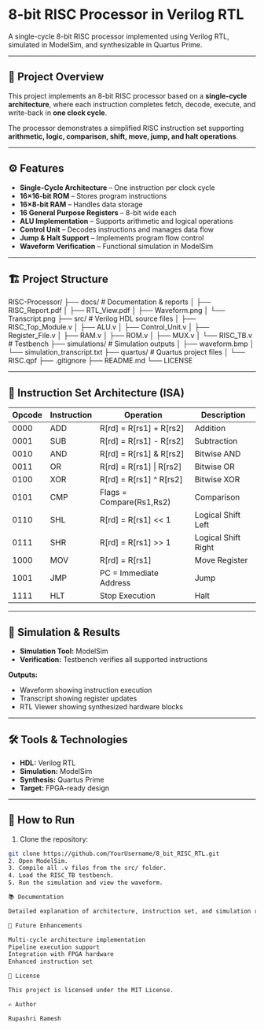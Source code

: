 # 8-bit RISC Processor in Verilog RTL

A single-cycle 8-bit RISC processor implemented using Verilog RTL, simulated in ModelSim, and synthesizable in Quartus Prime.

---

## 📌 Project Overview

This project implements an 8-bit RISC processor based on a **single-cycle architecture**, where each instruction completes fetch, decode, execute, and write-back in **one clock cycle**.

The processor demonstrates a simplified RISC instruction set supporting **arithmetic, logic, comparison, shift, move, jump, and halt operations**.

---

## ⚙️ Features

- **Single-Cycle Architecture** – One instruction per clock cycle  
- **16×16-bit ROM** – Stores program instructions  
- **16×8-bit RAM** – Handles data storage  
- **16 General Purpose Registers** – 8-bit wide each  
- **ALU Implementation** – Supports arithmetic and logical operations  
- **Control Unit** – Decodes instructions and manages data flow  
- **Jump & Halt Support** – Implements program flow control  
- **Waveform Verification** – Functional simulation in ModelSim  

---

## 🏗️ Project Structure

RISC-Processor/
├── docs/ # Documentation & reports
│ ├── RISC_Report.pdf
│ ├── RTL_View.pdf
│ ├── Waveform.png
│ └── Transcript.png
├── src/ # Verilog HDL source files
│ ├── RISC_Top_Module.v
│ ├── ALU.v
│ ├── Control_Unit.v
│ ├── Register_File.v
│ ├── RAM.v
│ ├── ROM.v
│ ├── MUX.v
│ └── RISC_TB.v # Testbench
├── simulations/ # Simulation outputs
│ ├── waveform.bmp
│ └── simulation_transcript.txt
├── quartus/ # Quartus project files
│ └── RISC.qpf
├── .gitignore
├── README.md
└── LICENSE


---

## 🧩 Instruction Set Architecture (ISA)

| Opcode | Instruction | Operation | Description |
|--------|------------|-----------|-------------|
| 0000   | ADD        | R[rd] = R[rs1] + R[rs2] | Addition |
| 0001   | SUB        | R[rd] = R[rs1] - R[rs2] | Subtraction |
| 0010   | AND        | R[rd] = R[rs1] & R[rs2] | Bitwise AND |
| 0011   | OR         | R[rd] = R[rs1] \| R[rs2] | Bitwise OR |
| 0100   | XOR        | R[rd] = R[rs1] ^ R[rs2] | Bitwise XOR |
| 0101   | CMP        | Flags = Compare(Rs1,Rs2) | Comparison |
| 0110   | SHL        | R[rd] = R[rs1] << 1 | Logical Shift Left |
| 0111   | SHR        | R[rd] = R[rs1] >> 1 | Logical Shift Right |
| 1000   | MOV        | R[rd] = R[rs1] | Move Register |
| 1001   | JMP        | PC = Immediate Address | Jump |
| 1111   | HLT        | Stop Execution | Halt |

---

## 🧪 Simulation & Results

- **Simulation Tool:** ModelSim  
- **Verification:** Testbench verifies all supported instructions  

**Outputs:**

- Waveform showing instruction execution  
- Transcript showing register updates  
- RTL Viewer showing synthesized hardware blocks  

---

## 🛠️ Tools & Technologies

- **HDL:** Verilog RTL  
- **Simulation:** ModelSim  
- **Synthesis:** Quartus Prime  
- **Target:** FPGA-ready design  

---

## 📄 How to Run

1. Clone the repository:  
```bash
git clone https://github.com/YourUsername/8_bit_RISC_RTL.git
2. Open ModelSim.
3. Compile all .v files from the src/ folder.
4. Load the RISC_TB testbench.
5. Run the simulation and view the waveform.

📚 Documentation

Detailed explanation of architecture, instruction set, and simulation results is available in RISC_Report.pdf.

📌 Future Enhancements

Multi-cycle architecture implementation
Pipeline execution support
Integration with FPGA hardware
Enhanced instruction set

📜 License

This project is licensed under the MIT License.

✍️ Author

Rupashri Ramesh